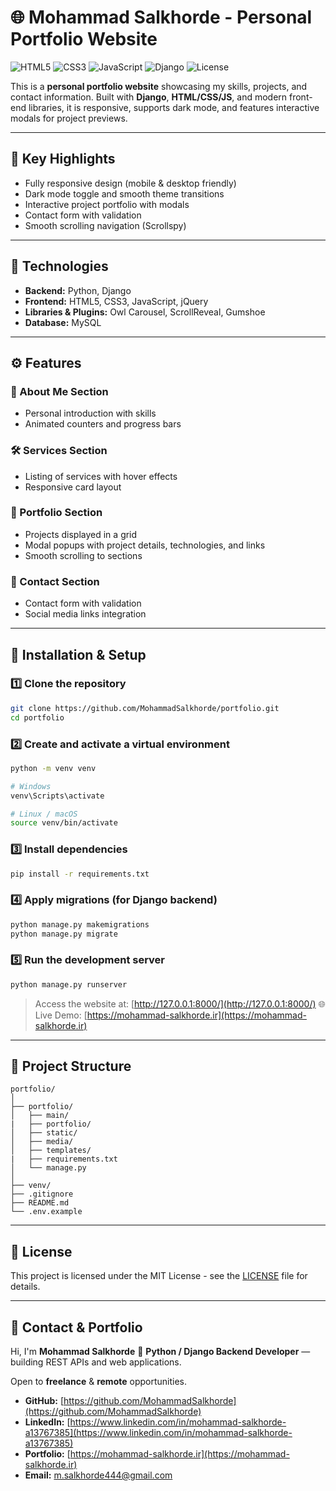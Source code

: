 # 🌐 Mohammad Salkhorde - Personal Portfolio Website

![HTML5](https://img.shields.io/badge/HTML5-E34F26?logo=html5)
![CSS3](https://img.shields.io/badge/CSS3-1572B6?logo=css3)
![JavaScript](https://img.shields.io/badge/JavaScript-ES6-yellow?logo=javascript)
![Django](https://img.shields.io/badge/Django-5.0-success?logo=django)
![License](https://img.shields.io/badge/License-MIT-yellow)

This is a **personal portfolio website** showcasing my skills, projects, and contact information.
Built with **Django**, **HTML/CSS/JS**, and modern front-end libraries, it is responsive, supports dark mode, and features interactive modals for project previews.

---

## 🚀 Key Highlights

* Fully responsive design (mobile & desktop friendly)
* Dark mode toggle and smooth theme transitions
* Interactive project portfolio with modals
* Contact form with validation
* Smooth scrolling navigation (Scrollspy)

---

## 🧠 Technologies

* **Backend:** Python, Django
* **Frontend:** HTML5, CSS3, JavaScript, jQuery
* **Libraries & Plugins:** Owl Carousel, ScrollReveal, Gumshoe
* **Database:** MySQL

---

## ⚙️ Features

### 👤 About Me Section

* Personal introduction with skills
* Animated counters and progress bars

### 🛠️ Services Section

* Listing of services with hover effects
* Responsive card layout

### 💼 Portfolio Section

* Projects displayed in a grid
* Modal popups with project details, technologies, and links
* Smooth scrolling to sections

### 📩 Contact Section

* Contact form with validation
* Social media links integration

---

## 🧩 Installation & Setup

### 1️⃣ Clone the repository

```bash
git clone https://github.com/MohammadSalkhorde/portfolio.git
cd portfolio
```

### 2️⃣ Create and activate a virtual environment

```bash
python -m venv venv

# Windows
venv\Scripts\activate

# Linux / macOS
source venv/bin/activate
```

### 3️⃣ Install dependencies

```bash
pip install -r requirements.txt
```

### 4️⃣ Apply migrations (for Django backend)

```bash
python manage.py makemigrations
python manage.py migrate
```

### 5️⃣ Run the development server

```bash
python manage.py runserver
```

> Access the website at: [http://127.0.0.1:8000/](http://127.0.0.1:8000/)
> 🌐 Live Demo: [https://mohammad-salkhorde.ir](https://mohammad-salkhorde.ir)

---

## 📁 Project Structure

```
portfolio/
│
├── portfolio/                 
│   ├── main/  
|   ├── portfolio/           
│   ├── static/           
│   ├── media/            
│   ├── templates/  
|   ├── requirements.txt                 
│   └── manage.py  
│
├── venv/                 
├── .gitignore            
├── README.md                   
└── .env.example        

```

---

## 📄 License

This project is licensed under the MIT License - see the [LICENSE](LICENSE) file for details.

---

## 💼 Contact & Portfolio

Hi, I'm **Mohammad Salkhorde** 👋
**Python / Django Backend Developer** — building REST APIs and web applications.

Open to **freelance** & **remote** opportunities.

* **GitHub:** [https://github.com/MohammadSalkhorde](https://github.com/MohammadSalkhorde)
* **LinkedIn:** [https://www.linkedin.com/in/mohammad-salkhorde-a13767385](https://www.linkedin.com/in/mohammad-salkhorde-a13767385)
* **Portfolio:** [https://mohammad-salkhorde.ir](https://mohammad-salkhorde.ir)
* **Email:** [m.salkhorde444@gmail.com](mailto:m.salkhorde444@gmail.com)

